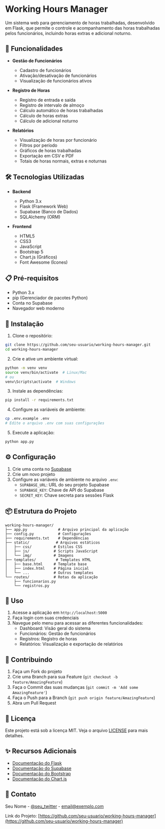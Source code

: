 # Working Hours Manager

Um sistema web para gerenciamento de horas trabalhadas, desenvolvido em Flask, que permite o controle e acompanhamento das horas trabalhadas pelos funcionários, incluindo horas extras e adicional noturno.

## 🚀 Funcionalidades

- **Gestão de Funcionários**
  - Cadastro de funcionários
  - Ativação/desativação de funcionários
  - Visualização de funcionários ativos

- **Registro de Horas**
  - Registro de entrada e saída
  - Registro de intervalo de almoço
  - Cálculo automático de horas trabalhadas
  - Cálculo de horas extras
  - Cálculo de adicional noturno

- **Relatórios**
  - Visualização de horas por funcionário
  - Filtros por período
  - Gráficos de horas trabalhadas
  - Exportação em CSV e PDF
  - Totais de horas normais, extras e noturnas

## 🛠️ Tecnologias Utilizadas

- **Backend**
  - Python 3.x
  - Flask (Framework Web)
  - Supabase (Banco de Dados)
  - SQLAlchemy (ORM)

- **Frontend**
  - HTML5
  - CSS3
  - JavaScript
  - Bootstrap 5
  - Chart.js (Gráficos)
  - Font Awesome (Ícones)

## 📋 Pré-requisitos

- Python 3.x
- pip (Gerenciador de pacotes Python)
- Conta no Supabase
- Navegador web moderno

## 🔧 Instalação

1. Clone o repositório:
```bash
git clone https://github.com/seu-usuario/working-hours-manager.git
cd working-hours-manager
```

2. Crie e ative um ambiente virtual:
```bash
python -m venv venv
source venv/bin/activate  # Linux/Mac
# ou
venv\Scripts\activate  # Windows
```

3. Instale as dependências:
```bash
pip install -r requirements.txt
```

4. Configure as variáveis de ambiente:
```bash
cp .env.example .env
# Edite o arquivo .env com suas configurações
```

5. Execute a aplicação:
```bash
python app.py
```

## ⚙️ Configuração

1. Crie uma conta no [Supabase](https://supabase.com)
2. Crie um novo projeto
3. Configure as variáveis de ambiente no arquivo `.env`:
   - `SUPABASE_URL`: URL do seu projeto Supabase
   - `SUPABASE_KEY`: Chave de API do Supabase
   - `SECRET_KEY`: Chave secreta para sessões Flask

## 📦 Estrutura do Projeto

```
working-hours-manager/
├── app.py              # Arquivo principal da aplicação
├── config.py           # Configurações
├── requirements.txt    # Dependências
├── static/            # Arquivos estáticos
│   ├── css/          # Estilos CSS
│   ├── js/           # Scripts JavaScript
│   └── img/          # Imagens
├── templates/         # Templates HTML
│   ├── base.html     # Template base
│   ├── index.html    # Página inicial
│   └── ...           # Outros templates
└── routes/           # Rotas da aplicação
    ├── funcionarios.py
    └── registros.py
```

## 📝 Uso

1. Acesse a aplicação em `http://localhost:5000`
2. Faça login com suas credenciais
3. Navegue pelo menu para acessar as diferentes funcionalidades:
   - Dashboard: Visão geral do sistema
   - Funcionários: Gestão de funcionários
   - Registros: Registro de horas
   - Relatórios: Visualização e exportação de relatórios

## 🤝 Contribuindo

1. Faça um Fork do projeto
2. Crie uma Branch para sua Feature (`git checkout -b feature/AmazingFeature`)
3. Faça o Commit das suas mudanças (`git commit -m 'Add some AmazingFeature'`)
4. Faça o Push para a Branch (`git push origin feature/AmazingFeature`)
5. Abra um Pull Request

## 📄 Licença

Este projeto está sob a licença MIT. Veja o arquivo [LICENSE](LICENSE) para mais detalhes.

## ✨ Recursos Adicionais

- [Documentação do Flask](https://flask.palletsprojects.com/)
- [Documentação do Supabase](https://supabase.com/docs)
- [Documentação do Bootstrap](https://getbootstrap.com/docs)
- [Documentação do Chart.js](https://www.chartjs.org/docs/)

## 📧 Contato

Seu Nome - [@seu_twitter](https://twitter.com/seu_twitter) - email@exemplo.com

Link do Projeto: [https://github.com/seu-usuario/working-hours-manager](https://github.com/seu-usuario/working-hours-manager) 